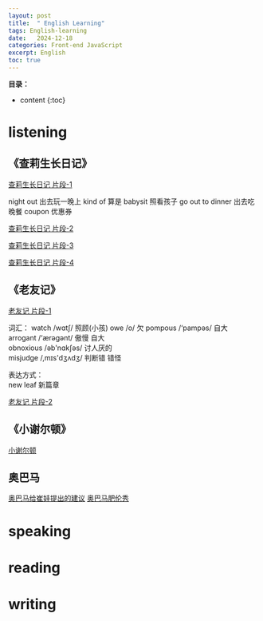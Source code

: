 ```yaml
---
layout: post
title:  " English Learning"
tags: English-learning
date:   2024-12-18
categories: Front-end JavaScript
excerpt: English
toc: true
---
```


**目录：**

* content
{:toc}



# listening
## 《查莉生长日记》

[查莉生长日记 片段-1](https://www.bilibili.com/video/BV1iV4sesEGm/?spm_id_from=333.880.my_history.page.click&vd_source=5da465d0f5f1a453e61fcdcd0524c2d4)

night out 出去玩一晚上
kind of 算是
babysit 照看孩子
go out to dinner 出去吃晚餐
coupon 优惠券

[查莉生长日记 片段-2](https://www.bilibili.com/video/BV16P4sehEqb/?spm_id_from=333.880.my_history.page.click&vd_source=5da465d0f5f1a453e61fcdcd0524c2d4)


[查莉生长日记 片段-3](https://www.bilibili.com/video/BV1gQtpeyENa/?spm_id_from=333.880.my_history.page.click&vd_source=5da465d0f5f1a453e61fcdcd0524c2d4)



[查莉生长日记 片段-4](https://www.bilibili.com/video/BV1qZtYenEcQ/?spm_id_from=333.880.my_history.page.click&vd_source=5da465d0f5f1a453e61fcdcd0524c2d4)


## 《老友记》

[老友记 片段-1](https://www.bilibili.com/video/BV1JYtee4ERR/?spm_id_from=333.880.my_history.page.click&vd_source=5da465d0f5f1a453e61fcdcd0524c2d4)

词汇：
watch /wɑtʃ/ 照顾(小孩)
owe /o/ 欠
pompous /‘pampəs/ 自大  
arrogant /‘ærəɡənt/ 傲慢 自大  
obnoxious /əb'nɑkʃəs/ 讨人厌的  
misjudge /,mɪs'dʒʌdʒ/ 判断错 错怪  

表达方式：  
new leaf 新篇章

[老友记 片段-2](https://www.bilibili.com/video/BV1bkqHY5ESU/?spm_id_from=333.880.my_history.page.click&vd_source=5da465d0f5f1a453e61fcdcd0524c2d4)



## 《小谢尔顿》

[小谢尔顿](https://www.bilibili.com/video/BV1AU411S7K7/?spm_id_from=333.880.my_history.page.click&vd_source=5da465d0f5f1a453e61fcdcd0524c2d4)

## 奥巴马

[奥巴马给崔娃提出的建议](https://www.bilibili.com/video/BV1yV4y1c7B4/?spm_id_from=333.337.search-card.all.click&vd_source=5da465d0f5f1a453e61fcdcd0524c2d4)
[奥巴马肥伦秀](https://www.bilibili.com/video/BV19i4y1u7k2?spm_id_from=333.788.recommend_more_video.3&vd_source=5da465d0f5f1a453e61fcdcd0524c2d4)

# speaking

# reading 

# writing









